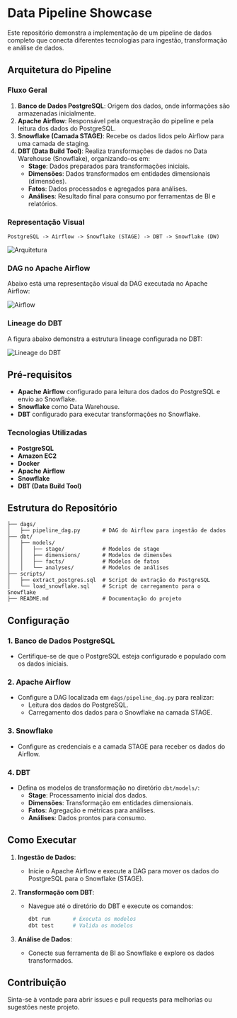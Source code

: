 # Data Pipeline Showcase

Este repositório demonstra a implementação de um pipeline de dados completo que conecta diferentes tecnologias para ingestão, transformação e análise de dados.

## Arquitetura do Pipeline

### Fluxo Geral
1. **Banco de Dados PostgreSQL**: Origem dos dados, onde informações são armazenadas inicialmente.
2. **Apache Airflow**: Responsável pela orquestração do pipeline e pela leitura dos dados do PostgreSQL.
3. **Snowflake (Camada STAGE)**: Recebe os dados lidos pelo Airflow para uma camada de staging.
4. **DBT (Data Build Tool)**: Realiza transformações de dados no Data Warehouse (Snowflake), organizando-os em:
   - **Stage**: Dados preparados para transformações iniciais.
   - **Dimensões**: Dados transformados em entidades dimensionais (dimensões).
   - **Fatos**: Dados processados e agregados para análises.
   - **Análises**: Resultado final para consumo por ferramentas de BI e relatórios.

### Representação Visual
```
PostgreSQL -> Airflow -> Snowflake (STAGE) -> DBT -> Snowflake (DW)
```
![Arquitetura](https://github.com/user-attachments/assets/1de26cf8-8681-4397-bf8e-94457769a11c)


### DAG no Apache Airflow
Abaixo está uma representação visual da DAG executada no Apache Airflow:

![Airflow](https://github.com/user-attachments/assets/aa010be5-5c73-4f81-a4a2-06ed86e177c5)

### Lineage do DBT
A figura abaixo demonstra a estrutura lineage configurada no DBT:

![Lineage do DBT](https://github.com/user-attachments/assets/05175138-24ff-49cd-93ac-37e41fd88065)


## Pré-requisitos

- **Apache Airflow** configurado para leitura dos dados do PostgreSQL e envio ao Snowflake.
- **Snowflake** como Data Warehouse.
- **DBT** configurado para executar transformações no Snowflake.

### Tecnologias Utilizadas
- **PostgreSQL**
- **Amazon EC2**
- **Docker**
- **Apache Airflow**
- **Snowflake**
- **DBT (Data Build Tool)**

## Estrutura do Repositório

```plaintext
├── dags/
│   ├── pipeline_dag.py       # DAG do Airflow para ingestão de dados
├── dbt/
│   ├── models/
│   │   ├── stage/            # Modelos de stage
│   │   ├── dimensions/       # Modelos de dimensões
│   │   ├── facts/            # Modelos de fatos
│   │   └── analyses/         # Modelos de análises
├── scripts/
│   ├── extract_postgres.sql  # Script de extração do PostgreSQL
│   └── load_snowflake.sql    # Script de carregamento para o Snowflake
├── README.md                 # Documentação do projeto
```

## Configuração

### 1. Banco de Dados PostgreSQL
- Certifique-se de que o PostgreSQL esteja configurado e populado com os dados iniciais.

### 2. Apache Airflow
- Configure a DAG localizada em `dags/pipeline_dag.py` para realizar:
  - Leitura dos dados do PostgreSQL.
  - Carregamento dos dados para o Snowflake na camada STAGE.

### 3. Snowflake
- Configure as credenciais e a camada STAGE para receber os dados do Airflow.

### 4. DBT
- Defina os modelos de transformação no diretório `dbt/models/`:
  - **Stage**: Processamento inicial dos dados.
  - **Dimensões**: Transformação em entidades dimensionais.
  - **Fatos**: Agregação e métricas para análises.
  - **Análises**: Dados prontos para consumo.

## Como Executar

1. **Ingestão de Dados**:
   - Inicie o Apache Airflow e execute a DAG para mover os dados do PostgreSQL para o Snowflake (STAGE).

2. **Transformação com DBT**:
   - Navegue até o diretório do DBT e execute os comandos:
     ```bash
     dbt run       # Executa os modelos
     dbt test      # Valida os modelos
     ```

3. **Análise de Dados**:
   - Conecte sua ferramenta de BI ao Snowflake e explore os dados transformados.

## Contribuição

Sinta-se à vontade para abrir issues e pull requests para melhorias ou sugestões neste projeto.

